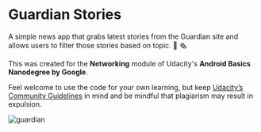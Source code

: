 # Guardian Stories
A simple news app that grabs latest stories from the Guardian site and allows users to filter those stories based on topic. 🧐 🗞️

This was created for the **Networking** module of Udacity's **Android Basics Nanodegree by Google**.

Feel welcome to use the code for your own learning, but keep [Udacity’s Community Guidelines](https://eu.udacity.com/legal/community-guidelines) in mind and be mindful that plagiarism may result in expulsion.

![guardian](https://user-images.githubusercontent.com/2998162/77831709-a6d79c00-7128-11ea-84f2-05dc45a019ac.gif)
